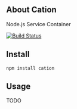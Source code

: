 ## About Cation

Node.js Service Container


[![Build Status](https://travis-ci.org/sergiolepore/Cation.png?branch=master)](https://travis-ci.org/sergiolepore/Cation)

## Install

    npm install cation

## Usage

TODO
